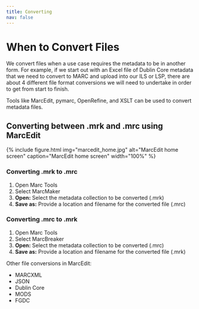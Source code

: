 ```yaml
---
title: Converting
nav: false
---
```


# When to Convert Files

We convert files when a use case requires the metadata to be in another form. For example, if we start out with an Excel file of Dublin Core metadata that we need to convert to MARC and upload into our ILS or LSP, there are about 4 different file format conversions we will need to undertake in order to get from start to finish.

Tools like MarcEdit, pymarc, OpenRefine, and XSLT can be used to convert metadata files.

## Converting between .mrk and .mrc using MarcEdit

{% include figure.html img="marcedit_home.jpg" alt="MarcEdit home screen" caption="MarcEdit home screen" width="100%" %}

### Converting .mrk to .mrc

1. Open Marc Tools
1. Select MarcMaker
1. **Open:** Select the metadata collection to be converted (.mrk)
1. **Save as:** Provide a location and filename for the converted file (.mrc)

### Converting .mrc to .mrk
1. Open Marc Tools
1. Select MarcBreaker
1. **Open:** Select the metadata collection to be converted (.mrc)
1. **Save as:** Provide a location and filename for the converted file (.mrk)

Other file conversions in MarcEdit:
* MARCXML
* JSON
* Dublin Core
* MODS
* FGDC
